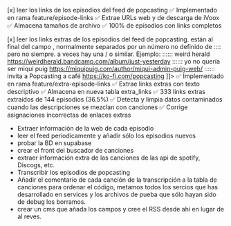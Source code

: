 
[x] leer los links de los episodios del feed de popcasting
    ✅ Implementado en rama feature/episode-links
    ✅ Extrae URLs web y de descarga de iVoox
    ✅ Almacena tamaños de archivo
    ✅ 100% de episodios con links completos


[x] leer los links extras de los episodios del feed de popcasting. están al final del campo <description>, normalmente separados por un número no definido de ::::  pero no siempre. a veces hay una / o similar. Ejemplo: :::::: weird herald https://weirdherald.bandcamp.com/album/just-yesterday :::::: yo no quería ser miqui puig https://miquipuig.com/author/miqui-admin-puig-web/ :::::: invita a Popcasting a café https://ko-fi.com/popcasting ]]>
    ✅ Implementado en rama feature/extra-episode-links
    ✅ Extrae links extras con texto descriptivo
    ✅ Almacena en nueva tabla extra_links
    ✅ 333 links extras extraídos de 144 episodios (36.5%)
    ✅ Detecta y limpia datos contaminados cuando las descripciones se mezclan con canciones
    ✅ Corrige asignaciones incorrectas de enlaces extras










- Extraer información de la web de cada episodio
- leer el feed periodicamente y añadir sólo los episodios nuevos
- probar la BD en supabase
- crear el front del buscador de canciones
- extraer información extra de las canciones de las api de spotify, Discogs, etc.
- Transcribir los episodios de popcasting
- Añadir el comentario de cada canción de la transcripción a la tabla de canciones
para ordenar el código, metamos todos los sercios que has desarrollado en services y los archivos de pueba que sólo hayan sido de debug los borramos.
- crear un cms que añada los campos y cree el RSS desde ahí en lugar de al reves.